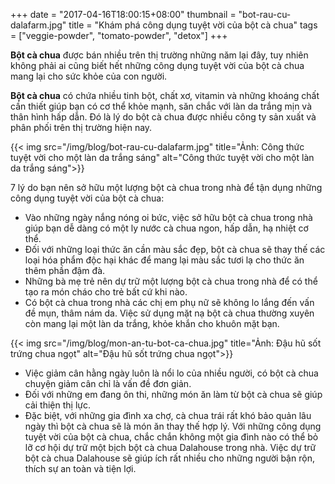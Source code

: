 +++
date = "2017-04-16T18:00:15+08:00"
thumbnail = "bot-rau-cu-dalafarm.jpg"
title = "Khám phá công dụng tuyệt vời của bột cà chua"
tags = ["veggie-powder", "tomato-powder", "detox"]
+++

**Bột cà chua** được bán nhiều trên thị trường những năm lại đây, tuy nhiên không phải ai cũng biết hết những công dụng tuyệt vời của bột cà chua mang lại cho sức khỏe của con người.

**Bột cà chua** có chứa nhiều tinh bột, chất xơ, vitamin và những khoáng chất cần thiết giúp bạn có cơ thể khỏe mạnh, săn chắc với làn da trắng mịn và thân hình hấp dẫn. Đó là lý do bột cà chua được nhiều công ty sản xuất và phân phối trên thị trường hiện nay.

{{< img src="/img/blog/bot-rau-cu-dalafarm.jpg" title="Ảnh: Công thức tuyệt vời cho một làn da trắng sáng" 
alt="Công thức tuyệt vời cho một làn da trắng sáng">}}

7 lý do bạn nên sở hữu một lượng bột cà chua trong nhà để tận dụng những công dụng tuyệt vời của bột cà chua: 

- Vào những ngày nắng nóng oi bức, việc sở hữu bột cà chua trong nhà giúp bạn dễ dàng có một ly nước cà chua ngon, hấp dẫn, hạ nhiệt cơ thể.
- Đối với những loại thức ăn cần màu sắc đẹp, bột cà chua sẽ thay thế các loại hóa phẩm độc hại khác để mang lại màu sắc tươi lạ cho thức ăn thêm phần đậm đà.
- Những bà mẹ trẻ nên dự trữ một lượng bột cà chua trong nhà để có thể tạo ra món cháo cho trẻ bất cứ khi nào.
- Có bột cà chua trong nhà các chị em phụ nữ sẽ không lo lắng đến vấn đề mụn, thâm nám da. Việc sử dụng mặt nạ bột cà chua thường xuyên còn mang lại một làn da trắng, khỏe khắn cho khuôn mặt bạn.

{{< img src="/img/blog/mon-an-tu-bot-ca-chua.jpg" title="Ảnh: Đậu hũ sốt trứng chua ngọt" 
alt="Đậu hũ sốt trứng chua ngọt">}}


- Việc giảm cân hằng ngày luôn là nổi lo của nhiều người, có bột cà chua chuyện giảm cân chỉ là vấn đề đơn giản.
- Đối với những em đang ôn thi, những món ăn làm từ bột cà chua sẽ giúp cải thiện thị lực.
- Đặc biệt, với những gia đình xa chợ, cà chua trái rất khó bảo quản lâu ngày thì bột cà chua sẽ là món ăn thay thế hợp lý.
Với những công dụng tuyệt vời của bột cà chua, chắc chắn không một gia đình nào có thể bỏ lỡ cơ hội dự trữ một bịch bột cà chua Dalahouse trong nhà. Việc dự trữ bột cà chua Dalahouse sẽ giúp ích rất nhiều cho những người bận rộn, thích sự an toàn và tiện lợi.